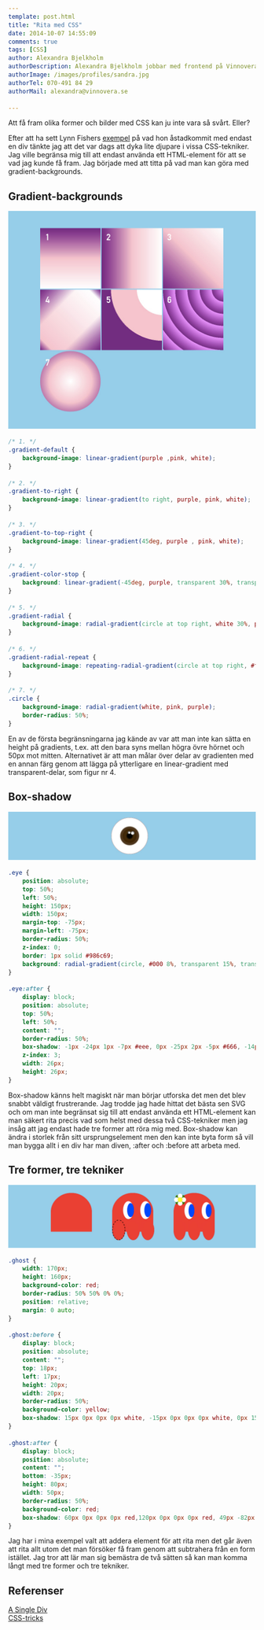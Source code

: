 ```yaml
---
template: post.html
title: "Rita med CSS"
date: 2014-10-07 14:55:09 
comments: true
tags: [CSS]
author: Alexandra Bjelkholm
authorDescription: Alexandra Bjelkholm jobbar med frontend på Vinnovera.
authorImage: /images/profiles/sandra.jpg
authorTel: 070-491 84 29
authorMail: alexandra@vinnovera.se

---
```


Att få fram olika former och bilder med CSS kan ju inte vara så svårt. Eller?

<!--more-->

Efter att ha sett Lynn Fishers [exempel][0] på vad hon åstadkommit med endast en div tänkte jag att det var dags att dyka lite djupare i vissa CSS-tekniker. Jag ville begränsa mig till att endast använda ett HTML-element för att se vad jag kunde få fram. Jag började med att titta på vad man kan göra med gradient-backgrounds.

## Gradient-backgrounds

![Gradients][00]  

```css
/* 1. */
.gradient-default {
	background-image: linear-gradient(purple ,pink, white);
}

/* 2. */
.gradient-to-right {
	background-image: linear-gradient(to right, purple, pink, white);
}

/* 3. */
.gradient-to-top-right {
	background-image: linear-gradient(45deg, purple , pink, white);
}

/* 4. */
.gradient-color-stop {
	background: linear-gradient(-45deg, purple, transparent 30%, transparent 70%, purple), linear-gradient(45deg, purple, pink 10%, white 90%, purple);
}

/* 5. */
.gradient-radial {
	background-image: radial-gradient(circle at top right, white 30%, pink 30%, pink 60%, purple 60%);
}

/* 6. */
.gradient-radial-repeat {
	background-image: repeating-radial-gradient(circle at top right, #fb7afb, purple 50px);
}

/* 7. */
.circle {
	background-image: radial-gradient(white, pink, purple);
	border-radius: 50%;
}
```

En av de första begränsningarna jag kände av var att man inte kan sätta en height på gradients, t.ex. att den bara syns mellan högra övre hörnet och 50px mot mitten. Alternativet är att man målar över delar av gradienten med en annan färg genom att lägga på ytterligare en linear-gradient med transparent-delar, som figur nr 4.

## Box-shadow

![Box shadow][01]

```css
.eye {
	position: absolute;
	top: 50%;
	left: 50%;
	height: 150px;
	width: 150px;
	margin-top: -75px;
	margin-left: -75px;
	border-radius: 50%;
	z-index: 0;
	border: 1px solid #986c69;
	background: radial-gradient(circle, #000 8%, transparent 15%, transparent 29%, rgba(61,39,18,0.7) 33%, transparent 38%), radial-gradient(circle, #543808, #432501 25%, #715432 35%, white 38%);
}

.eye:after {
	display: block;
	position: absolute;
	top: 50%;
	left: 50%;
	content: "";
	border-radius: 50%;
	box-shadow: -1px -24px 1px -7px #eee, 0px -25px 2px -5px #666, -14px -26px 1px -9px #eee, -15px -27px 2px -7px #666;
	z-index: 3;
	width: 26px;
	height: 26px;
}
```

Box-shadow känns helt magiskt när man börjar utforska det men det blev snabbt väldigt frustrerande. Jag trodde jag hade hittat det bästa sen SVG och om man inte begränsat sig till att endast använda ett HTML-element kan man säkert rita precis vad som helst med dessa två CSS-tekniker men jag insåg att jag endast hade tre former att röra mig med. Box-shadow kan ändra i storlek från sitt ursprungselement men den kan inte byta form så vill man bygga allt i en div har man diven, :after och :before att arbeta med.

## Tre former, tre tekniker

![Shapes][02]

```css
.ghost {
	width: 170px;
	height: 160px;
	background-color: red;
	border-radius: 50% 50% 0% 0%;
	position: relative;
	margin: 0 auto;
}

.ghost:before {
	display: block;
	position: absolute;
	content: "";
	top: 18px;
	left: 17px;
	height: 20px;
	width: 20px;
	border-radius: 50%;
	background-color: yellow;
	box-shadow: 15px 0px 0px 0px white, -15px 0px 0px 0px white, 0px 15px 0px 0px white, 0px -15px 0px 0px white, 11px -11px 0px -2px green, -11px -11px 0px -2px green, -11px 11px 0px -2px green, 11px 11px 0px -2px green;
}

.ghost:after {
	display: block;
	position: absolute;
	content: "";
	bottom: -35px;
	height: 80px;
	width: 50px;
	border-radius: 50%;
	background-color: red;
	box-shadow: 60px 0px 0px 0px red,120px 0px 0px 0px red, 49px -82px 0px -13px blue, 40px -82px 0px -5px white, 120px -82px 0px -13px blue, 111px -82px 0px -5px white;
}
```

Jag har i mina exempel valt att addera element för att rita men det går även att rita allt utom det man försöker få fram genom att subtrahera från en form istället. Jag tror att lär man sig bemästra de två sätten så kan man komma långt med tre former och tre tekniker.

## Referenser
[A Single Div][0]   
[CSS-tricks][1]

[0]: http://a.singlediv.com/
[1]: http://css-tricks.com/css3-gradients/

[00]: /images/content/posts/rita-med-css/gradients.jpg
[01]: /images/content/posts/rita-med-css/eye.jpg
[02]: /images/content/posts/rita-med-css/ghost.jpg